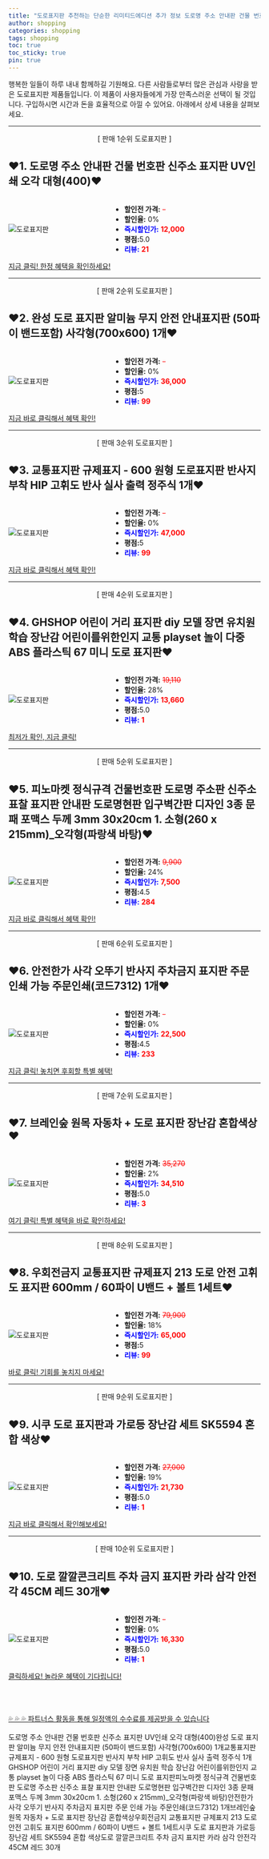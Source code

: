 ```yaml
---
title: "도로표지판 추천하는 단순한 리미티드에디션 추가 정보 도로명 주소 안내판 건물 번호판"
author: shopping
categories: shopping
tags: shopping
toc: true
toc_sticky: true
pin: true
---
```

행복한 일들이 하루 내내 함께하길 기원해요. 다른 사람들로부터 많은 관심과 사랑을 받은 도로표지판 제품들입니다. 이 제품이 사용자들에게 가장 만족스러운 선택이 될 것입니다. 구입하시면 시간과 돈을 효율적으로 아낄 수 있어요. 아래에서 상세 내용을 살펴보세요.

---
<p class="toplist" style="margin: 0 auto; display: block; width: fit-content;">[ 판매 1순위 도로표지판 ]</p>

<h2><strong>❤️1. 도로명 주소 안내판 건물 번호판 신주소 표지판 UV인쇄 오각 대형(400)❤️</strong></h2>

<div style="display: flex; align-items: center;">
    <div style="flex: 0.4;">
        <img src="https://thumbnail8.coupangcdn.com/thumbnails/remote/230x230ex/image/vendor_inventory/a0ab/a991dee9045b85e6ede56205cabdbde29e764139bf6112f7dccf9a25d2fd.jpg" alt="도로표지판" style="max-width: 100%;">
    </div>
    <div style="flex: 0.6; margin-left: 10px;">
        <ul>
            <li><strong>할인전 가격:</strong> <del style="color: red;">-</del></li>
            <li><strong>할인율:</strong> 0%</li>
            <li><span style='color:blue'><strong>즉시할인가:</strong></span> <span style='color:red'><strong>12,000</strong></span></li>
            <li><strong>평점:</strong>5.0</li>
            <li><span style='color:blue'><strong>리뷰:</strong></span> <span style='color:red'><strong>21</strong></span></li>
        </ul>
    </div>
</div>
<div class="center">
    <a href="https://selin100587001.github.io?lptag=AF9450613&subid=githubio&pageKey=7547358968&traceid=V0-153&itemId=19854134149&vendorItemId=86955262709" class="myButton">
        지금 클릭! 한정 혜택을 확인하세요!
    </a>
</div>


---
<p class="toplist" style="margin: 0 auto; display: block; width: fit-content;">[ 판매 2순위 도로표지판 ]</p>

<h2><strong>❤️2. 완성 도로 표지판 알미늄 무지 안전 안내표지판 (50파이 밴드포함) 사각형(700x600) 1개❤️</strong></h2>

<div style="display: flex; align-items: center;">
    <div style="flex: 0.4;">
        <img src="https://thumbnail7.coupangcdn.com/thumbnails/remote/230x230ex/image/vendor_inventory/17a6/a6cd3bf257b51c92db5a7278b7ef6d5f7c681f59d9f88ba3b8290f18f2e6.jpg" alt="도로표지판" style="max-width: 100%;">
    </div>
    <div style="flex: 0.6; margin-left: 10px;">
        <ul>
            <li><strong>할인전 가격:</strong> <del style="color: red;">-</del></li>
            <li><strong>할인율:</strong> 0%</li>
            <li><span style='color:blue'><strong>즉시할인가:</strong></span> <span style='color:red'><strong>36,000</strong></span></li>
            <li><strong>평점:</strong>5</li>
            <li><span style='color:blue'><strong>리뷰:</strong></span> <span style='color:red'><strong>99</strong></span></li>
        </ul>
    </div>
</div>
<div class="center">
    <a href="https://selin100587001.github.io?lptag=AF9450613&subid=githubio&pageKey=7792151431&traceid=V0-153&itemId=21084048243&vendorItemId=88146148464" class="myButton">
        지금 바로 클릭해서 혜택 확인!
    </a>
</div>


---
<p class="toplist" style="margin: 0 auto; display: block; width: fit-content;">[ 판매 3순위 도로표지판 ]</p>

<h2><strong>❤️3. 교통표지판 규제표지 - 600 원형 도로표지판 반사지 부착 HIP 고휘도 반사 실사 출력 정주식 1개❤️</strong></h2>

<div style="display: flex; align-items: center;">
    <div style="flex: 0.4;">
        <img src="https://thumbnail6.coupangcdn.com/thumbnails/remote/230x230ex/image/vendor_inventory/155f/3dc705ca589299955355efecd2a9d9f496309e7ed1fb3c2a0064ff23bd0d.jpg" alt="도로표지판" style="max-width: 100%;">
    </div>
    <div style="flex: 0.6; margin-left: 10px;">
        <ul>
            <li><strong>할인전 가격:</strong> <del style="color: red;">-</del></li>
            <li><strong>할인율:</strong> 0%</li>
            <li><span style='color:blue'><strong>즉시할인가:</strong></span> <span style='color:red'><strong>47,000</strong></span></li>
            <li><strong>평점:</strong>5</li>
            <li><span style='color:blue'><strong>리뷰:</strong></span> <span style='color:red'><strong>99</strong></span></li>
        </ul>
    </div>
</div>
<div class="center">
    <a href="https://selin100587001.github.io?lptag=AF9450613&subid=githubio&pageKey=7612356514&traceid=V0-153&itemId=20164114454&vendorItemId=87256505109" class="myButton">
        지금 바로 클릭해서 혜택 확인!
    </a>
</div>


---
<p class="toplist" style="margin: 0 auto; display: block; width: fit-content;">[ 판매 4순위 도로표지판 ]</p>

<h2><strong>❤️4. GHSHOP 어린이 거리 표지판 diy 모델 장면 유치원 학습 장난감 어린이를위한인지 교통 playset 놀이 다중 ABS 플라스틱 67 미니 도로 표지판❤️</strong></h2>

<div style="display: flex; align-items: center;">
    <div style="flex: 0.4;">
        <img src="https://thumbnail6.coupangcdn.com/thumbnails/remote/230x230ex/image/vendor_inventory/3014/0365e13749541a88e5edde4be81bc7922044befdf7b2c1bab923195d1d15.jpg" alt="도로표지판" style="max-width: 100%;">
    </div>
    <div style="flex: 0.6; margin-left: 10px;">
        <ul>
            <li><strong>할인전 가격:</strong> <del style="color: red;">19,110</del></li>
            <li><strong>할인율:</strong> 28%</li>
            <li><span style='color:blue'><strong>즉시할인가:</strong></span> <span style='color:red'><strong>13,660</strong></span></li>
            <li><strong>평점:</strong>5.0</li>
            <li><span style='color:blue'><strong>리뷰:</strong></span> <span style='color:red'><strong>1</strong></span></li>
        </ul>
    </div>
</div>
<div class="center">
    <a href="https://selin100587001.github.io?lptag=AF9450613&subid=githubio&pageKey=6518227085&traceid=V0-153&itemId=14429737548&vendorItemId=81673494467" class="myButton">
        최저가 확인, 지금 클릭!
    </a>
</div>


---
<p class="toplist" style="margin: 0 auto; display: block; width: fit-content;">[ 판매 5순위 도로표지판 ]</p>

<h2><strong>❤️5. 피노마켓 정식규격 건물번호판 도로명 주소판 신주소 표찰 표지판 안내판 도로명현판 입구벽간판 디자인 3종 문패 포맥스 두께 3mm 30x20cm 1. 소형(260 x 215mm)_오각형(파랑색 바탕)❤️</strong></h2>

<div style="display: flex; align-items: center;">
    <div style="flex: 0.4;">
        <img src="https://thumbnail10.coupangcdn.com/thumbnails/remote/230x230ex/image/vendor_inventory/bf9e/a1842758661b6ed51dce8ee48ad402d6712218316ffb50c825188fd1368b.png" alt="도로표지판" style="max-width: 100%;">
    </div>
    <div style="flex: 0.6; margin-left: 10px;">
        <ul>
            <li><strong>할인전 가격:</strong> <del style="color: red;">9,900</del></li>
            <li><strong>할인율:</strong> 24%</li>
            <li><span style='color:blue'><strong>즉시할인가:</strong></span> <span style='color:red'><strong>7,500</strong></span></li>
            <li><strong>평점:</strong>4.5</li>
            <li><span style='color:blue'><strong>리뷰:</strong></span> <span style='color:red'><strong>284</strong></span></li>
        </ul>
    </div>
</div>
<div class="center">
    <a href="https://selin100587001.github.io?lptag=AF9450613&subid=githubio&pageKey=5290742274&traceid=V0-153&itemId=7606355483&vendorItemId=74896870351" class="myButton">
        지금 바로 클릭해서 혜택 확인!
    </a>
</div>


---
<p class="toplist" style="margin: 0 auto; display: block; width: fit-content;">[ 판매 6순위 도로표지판 ]</p>

<h2><strong>❤️6. 안전한가 사각 오뚜기 반사지 주차금지 표지판 주문 인쇄 가능 주문인쇄(코드7312) 1개❤️</strong></h2>

<div style="display: flex; align-items: center;">
    <div style="flex: 0.4;">
        <img src="https://thumbnail8.coupangcdn.com/thumbnails/remote/230x230ex/image/vendor_inventory/6620/15925e0297a6ea9c31ec8d5c73762d833d533f4dc314f5bfc7edfe201670.jpg" alt="도로표지판" style="max-width: 100%;">
    </div>
    <div style="flex: 0.6; margin-left: 10px;">
        <ul>
            <li><strong>할인전 가격:</strong> <del style="color: red;">-</del></li>
            <li><strong>할인율:</strong> 0%</li>
            <li><span style='color:blue'><strong>즉시할인가:</strong></span> <span style='color:red'><strong>22,500</strong></span></li>
            <li><strong>평점:</strong>4.5</li>
            <li><span style='color:blue'><strong>리뷰:</strong></span> <span style='color:red'><strong>233</strong></span></li>
        </ul>
    </div>
</div>
<div class="center">
    <a href="https://selin100587001.github.io?lptag=AF9450613&subid=githubio&pageKey=6795266418&traceid=V0-153&itemId=16021488473&vendorItemId=83225890041" class="myButton">
        지금 클릭! 놓치면 후회할 특별 혜택!
    </a>
</div>


---
<p class="toplist" style="margin: 0 auto; display: block; width: fit-content;">[ 판매 7순위 도로표지판 ]</p>

<h2><strong>❤️7. 브레인숲 원목 자동차 + 도로 표지판 장난감 혼합색상❤️</strong></h2>

<div style="display: flex; align-items: center;">
    <div style="flex: 0.4;">
        <img src="https://thumbnail9.coupangcdn.com/thumbnails/remote/230x230ex/image/retail/images/2020/04/08/16/2/4e5081ad-b7ed-4fa5-8bed-45404a5b5c7d.jpg" alt="도로표지판" style="max-width: 100%;">
    </div>
    <div style="flex: 0.6; margin-left: 10px;">
        <ul>
            <li><strong>할인전 가격:</strong> <del style="color: red;">35,270</del></li>
            <li><strong>할인율:</strong> 2%</li>
            <li><span style='color:blue'><strong>즉시할인가:</strong></span> <span style='color:red'><strong>34,510</strong></span></li>
            <li><strong>평점:</strong>5.0</li>
            <li><span style='color:blue'><strong>리뷰:</strong></span> <span style='color:red'><strong>3</strong></span></li>
        </ul>
    </div>
</div>
<div class="center">
    <a href="https://selin100587001.github.io?lptag=AF9450613&subid=githubio&pageKey=1440907421&traceid=V0-153&itemId=2484770485&vendorItemId=70478035937" class="myButton">
        여기 클릭! 특별 혜택을 바로 확인하세요!
    </a>
</div>


---
<p class="toplist" style="margin: 0 auto; display: block; width: fit-content;">[ 판매 8순위 도로표지판 ]</p>

<h2><strong>❤️8. 우회전금지 교통표지판 규제표지 213 도로 안전 고휘도 표지판 600mm / 60파이 U밴드 + 볼트 1세트❤️</strong></h2>

<div style="display: flex; align-items: center;">
    <div style="flex: 0.4;">
        <img src="https://thumbnail8.coupangcdn.com/thumbnails/remote/230x230ex/image/vendor_inventory/a059/ffb80dcf5f80f4eb6bdde921a525c20cf96e89b1ccbee440adba2aa5677a.png" alt="도로표지판" style="max-width: 100%;">
    </div>
    <div style="flex: 0.6; margin-left: 10px;">
        <ul>
            <li><strong>할인전 가격:</strong> <del style="color: red;">79,900</del></li>
            <li><strong>할인율:</strong> 18%</li>
            <li><span style='color:blue'><strong>즉시할인가:</strong></span> <span style='color:red'><strong>65,000</strong></span></li>
            <li><strong>평점:</strong>5</li>
            <li><span style='color:blue'><strong>리뷰:</strong></span> <span style='color:red'><strong>99</strong></span></li>
        </ul>
    </div>
</div>
<div class="center">
    <a href="https://selin100587001.github.io?lptag=AF9450613&subid=githubio&pageKey=8085219710&traceid=V0-153&itemId=22814452729&vendorItemId=89849297472" class="myButton">
        바로 클릭! 기회를 놓치지 마세요!
    </a>
</div>


---
<p class="toplist" style="margin: 0 auto; display: block; width: fit-content;">[ 판매 9순위 도로표지판 ]</p>

<h2><strong>❤️9. 시쿠 도로 표지판과 가로등 장난감 세트 SK5594 혼합 색상❤️</strong></h2>

<div style="display: flex; align-items: center;">
    <div style="flex: 0.4;">
        <img src="https://thumbnail8.coupangcdn.com/thumbnails/remote/230x230ex/image/retail/images/2019/10/22/10/7/146c7f20-b533-4f36-a456-620085f2bc04.jpg" alt="도로표지판" style="max-width: 100%;">
    </div>
    <div style="flex: 0.6; margin-left: 10px;">
        <ul>
            <li><strong>할인전 가격:</strong> <del style="color: red;">27,000</del></li>
            <li><strong>할인율:</strong> 19%</li>
            <li><span style='color:blue'><strong>즉시할인가:</strong></span> <span style='color:red'><strong>21,730</strong></span></li>
            <li><strong>평점:</strong>5.0</li>
            <li><span style='color:blue'><strong>리뷰:</strong></span> <span style='color:red'><strong>1</strong></span></li>
        </ul>
    </div>
</div>
<div class="center">
    <a href="https://selin100587001.github.io?lptag=AF9450613&subid=githubio&pageKey=327300054&traceid=V0-153&itemId=1047290918&vendorItemId=5510609846" class="myButton">
        지금 바로 클릭해서 확인해보세요!
    </a>
</div>


---
<p class="toplist" style="margin: 0 auto; display: block; width: fit-content;">[ 판매 10순위 도로표지판 ]</p>

<h2><strong>❤️10. 도로 깔깔콘크리트 주차 금지 표지판 카라 삼각 안전각 45CM 레드 30개❤️</strong></h2>

<div style="display: flex; align-items: center;">
    <div style="flex: 0.4;">
        <img src="https://thumbnail6.coupangcdn.com/thumbnails/remote/230x230ex/image/vendor_inventory/7651/36740b6637cbd4240336961c77748cb59ac1c11badcc156baf3592d0c0bc.png" alt="도로표지판" style="max-width: 100%;">
    </div>
    <div style="flex: 0.6; margin-left: 10px;">
        <ul>
            <li><strong>할인전 가격:</strong> <del style="color: red;">-</del></li>
            <li><strong>할인율:</strong> 0%</li>
            <li><span style='color:blue'><strong>즉시할인가:</strong></span> <span style='color:red'><strong>16,330</strong></span></li>
            <li><strong>평점:</strong>5.0</li>
            <li><span style='color:blue'><strong>리뷰:</strong></span> <span style='color:red'><strong>1</strong></span></li>
        </ul>
    </div>
</div>
<div class="center">
    <a href="https://selin100587001.github.io?lptag=AF9450613&subid=githubio&pageKey=6870149862&traceid=V0-153&itemId=16432139171&vendorItemId=90295784835" class="myButton">
        클릭하세요! 놀라운 혜택이 기다립니다!
    </a>
</div>

<br><br><br>[💦 💦 💦 파트너스 활동을 통해 일정액의 수수료를 제공받을 수 있습니다](https://link.coupang.com/a/bcpT2c)<br><br>도로명 주소 안내판 건물 번호판 신주소 표지판 UV인쇄 오각 대형(400)완성 도로 표지판 알미늄 무지 안전 안내표지판 (50파이 밴드포함) 사각형(700x600) 1개교통표지판 규제표지 - 600 원형 도로표지판 반사지 부착 HIP 고휘도 반사 실사 출력 정주식 1개GHSHOP 어린이 거리 표지판 diy 모델 장면 유치원 학습 장난감 어린이를위한인지 교통 playset 놀이 다중 ABS 플라스틱 67 미니 도로 표지판피노마켓 정식규격 건물번호판 도로명 주소판 신주소 표찰 표지판 안내판 도로명현판 입구벽간판 디자인 3종 문패 포맥스 두께 3mm 30x20cm 1. 소형(260 x 215mm)_오각형(파랑색 바탕)안전한가 사각 오뚜기 반사지 주차금지 표지판 주문 인쇄 가능 주문인쇄(코드7312) 1개브레인숲 원목 자동차 + 도로 표지판 장난감 혼합색상우회전금지 교통표지판 규제표지 213 도로 안전 고휘도 표지판 600mm / 60파이 U밴드 + 볼트 1세트시쿠 도로 표지판과 가로등 장난감 세트 SK5594 혼합 색상도로 깔깔콘크리트 주차 금지 표지판 카라 삼각 안전각 45CM 레드 30개